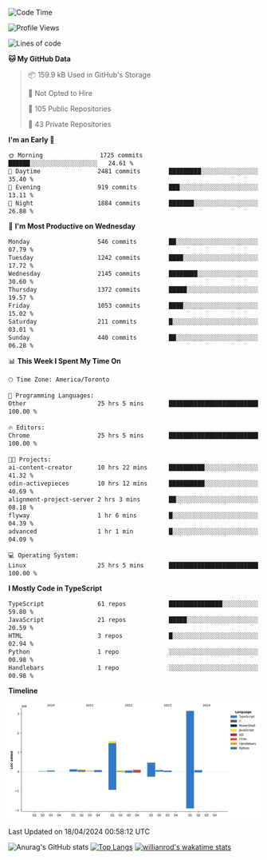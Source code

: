 <!--START_SECTION:waka-->
![Code Time](http://img.shields.io/badge/Code%20Time-1%2C439%20hrs%2052%20mins-blue)

![Profile Views](http://img.shields.io/badge/Profile%20Views-0-blue)

![Lines of code](https://img.shields.io/badge/From%20Hello%20World%20I%27ve%20Written-6.0%20million%20lines%20of%20code-blue)

**🐱 My GitHub Data** 

> 📦 159.9 kB Used in GitHub's Storage 
 > 
> 🚫 Not Opted to Hire
 > 
> 📜 105 Public Repositories 
 > 
> 🔑 43 Private Repositories 
 > 
**I'm an Early 🐤** 

```text
🌞 Morning                1725 commits        ██████░░░░░░░░░░░░░░░░░░░   24.61 % 
🌆 Daytime                2481 commits        █████████░░░░░░░░░░░░░░░░   35.40 % 
🌃 Evening                919 commits         ███░░░░░░░░░░░░░░░░░░░░░░   13.11 % 
🌙 Night                  1884 commits        ███████░░░░░░░░░░░░░░░░░░   26.88 % 
```
📅 **I'm Most Productive on Wednesday** 

```text
Monday                   546 commits         ██░░░░░░░░░░░░░░░░░░░░░░░   07.79 % 
Tuesday                  1242 commits        ████░░░░░░░░░░░░░░░░░░░░░   17.72 % 
Wednesday                2145 commits        ████████░░░░░░░░░░░░░░░░░   30.60 % 
Thursday                 1372 commits        █████░░░░░░░░░░░░░░░░░░░░   19.57 % 
Friday                   1053 commits        ████░░░░░░░░░░░░░░░░░░░░░   15.02 % 
Saturday                 211 commits         █░░░░░░░░░░░░░░░░░░░░░░░░   03.01 % 
Sunday                   440 commits         ██░░░░░░░░░░░░░░░░░░░░░░░   06.28 % 
```


📊 **This Week I Spent My Time On** 

```text
🕑︎ Time Zone: America/Toronto

💬 Programming Languages: 
Other                    25 hrs 5 mins       █████████████████████████   100.00 % 

🔥 Editors: 
Chrome                   25 hrs 5 mins       █████████████████████████   100.00 % 

🐱‍💻 Projects: 
ai-content-creator       10 hrs 22 mins      ██████████░░░░░░░░░░░░░░░   41.32 % 
odin-activepieces        10 hrs 12 mins      ██████████░░░░░░░░░░░░░░░   40.69 % 
alignment-project-server 2 hrs 3 mins        ██░░░░░░░░░░░░░░░░░░░░░░░   08.18 % 
flyway                   1 hr 6 mins         █░░░░░░░░░░░░░░░░░░░░░░░░   04.39 % 
advanced                 1 hr 1 min          █░░░░░░░░░░░░░░░░░░░░░░░░   04.09 % 

💻 Operating System: 
Linux                    25 hrs 5 mins       █████████████████████████   100.00 % 
```

**I Mostly Code in TypeScript** 

```text
TypeScript               61 repos            ███████████████░░░░░░░░░░   59.80 % 
JavaScript               21 repos            █████░░░░░░░░░░░░░░░░░░░░   20.59 % 
HTML                     3 repos             █░░░░░░░░░░░░░░░░░░░░░░░░   02.94 % 
Python                   1 repo              ░░░░░░░░░░░░░░░░░░░░░░░░░   00.98 % 
Handlebars               1 repo              ░░░░░░░░░░░░░░░░░░░░░░░░░   00.98 % 
```



**Timeline**

![Lines of Code chart](https://raw.githubusercontent.com/wise-introvert/wise-introvert/master/assets/bar_graph.png)


 Last Updated on 18/04/2024 00:58:12 UTC
<!--END_SECTION:waka-->

![Anurag's GitHub stats](https://github-readme-stats.vercel.app/api?username=wise-introvert&count_private=true&show_icons=true)
[![Top Langs](https://github-readme-stats.vercel.app/api/top-langs/?username=wise-introvert&langs_count=10)](https://github.com/anuraghazra/github-readme-stats)
[![willianrod's wakatime stats](https://github-readme-stats.vercel.app/api/wakatime?username=wiseintrovert)](https://github.com/anuraghazra/github-readme-stats)
